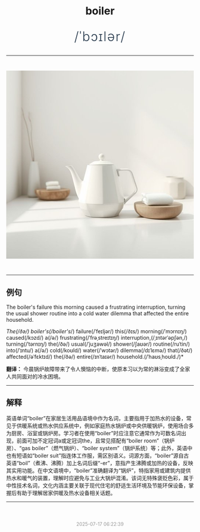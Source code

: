 <div align="center">

# boiler

<div style="margin: 30px 0;">
<h1 style="font-size: 2.5em; font-weight: 300; letter-spacing: 2px; margin: 0; color: #2c3e50;">
/ˈbɔɪlər/
</h1>
</div>

</div>

---

<div align="center" style="margin: 40px 0;">

![boiler](images/boiler.png)

</div>

---

## 例句

The boiler's failure this morning caused a frustrating interruption, turning the usual shower routine into a cold water dilemma that affected the entire household.

*The(/ðə/) boiler's(/boiler's*/) failure(/ˈfeɪljər/) this(/ðɪs/) morning(/ˈmɔrnɪŋ/) caused(/kɔzd/) a(/ə/) frustrating(/ˈfrəˌstreɪtɪŋ/) interruption,(/ˌɪntərˈəpʃən,/) turning(/ˈtərnɪŋ/) the(/ðə/) usual(/ˈjuʒəwəl/) shower(/ʃaʊər/) routine(/ruˈtin/) into(/ˈɪntu/) a(/ə/) cold(/koʊld/) water(/ˈwɔtər/) dilemma(/dɪˈlɛmə/) that(/ðət/) affected(/əˈfɛktɪd/) the(/ðə/) entire(/ɪnˈtaɪər/) household.(/ˈhaʊsˌhoʊld./)*

**翻译：** 今晨锅炉故障带来了令人懊恼的中断，使原本习以为常的淋浴变成了全家人共同面对的冷水困境。

---

## 解释

英语单词“boiler”在家居生活用品语境中作为名词，主要指用于加热水的设备，常见于供暖系统或热水供应系统中，例如家庭热水锅炉或中央供暖锅炉，使用场合多为厨房、浴室或锅炉房。学习者在使用“boiler”时应注意它通常作为可数名词出现，前面可加不定冠词a或定冠词the，且常见搭配有“boiler room”（锅炉房）、“gas boiler”（燃气锅炉）、“boiler system”（锅炉系统）等；此外，英语中也有短语如“boiler suit”指连体工作服，需区别语义。词源方面，“boiler”源自古英语“boil”（煮沸、沸腾）加上名词后缀“-er”，意指产生沸腾或加热的设备，反映其实用功能。在中文语境中，“boiler”准确翻译为“锅炉”，特指家用或建筑内提供热水和暖气的装置，理解时应避免与工业大锅炉混淆。该词无特殊褒贬色彩，属于中性技术名词，文化内涵主要关联于现代住宅的舒适生活环境及节能环保设备，掌握后有助于理解居家供暖及热水设备相关话题。


---

<div align="center" style="margin-top: 50px;">
<small style="color: #999; font-size: 0.9em;">2025-07-17 06:22:39</small>
</div>

